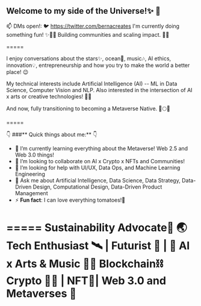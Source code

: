 ## Welcome to my side of the Universe!✨ 👋

📫 DMs open!: 🐦 https://twitter.com/bernacreates
I'm currently doing something fun! ✨🤯🦄 Building communities and scaling impact. 🚀🌌

=====
 
I enjoy conversations about the stars✨, ocean🌊, music🎶, AI ethics, innovation💡, entrepreneurship and how you try to make the world a better place! 😉
 
My technical interests include Artificial Intelligence (AI) -- ML in Data Science, Computer Vision and NLP. 
Also interested in the intersection of AI x arts or creative technologies! 🎨🎼

And now, fully transitioning to becoming a Metaverse Native. 🚀🌕🌌

=====

👇 ###** Quick things about me:** 👇

- 🌱 I’m currently learning everything about the Metaverse! Web 2.5 and Web 3.0 things! 
- 👯 I’m looking to collaborate on AI x Crypto x NFTs and Communities!
- 🤔 I’m looking for help with UI/UX, Data Ops, and Machine Learning Engineering
- 💬 Ask me about Artificial Intelligence, Data Science, Data Strategy, Data-Driven Design, Computational Design, Data-Driven Product Management
- ⚡ **Fun fact**: I can love everything tomatoes!🍝

=====
Sustainability Advocate🌊 🌏
Tech Enthusiast 🛰️ | Futurist 🚀 | 🤖 AI x Arts & Music 🎨🎼
Blockchain⛓ Crypto 💠🙌 | NFT🎨| Web 3.0 and Metaverses 🌌
=====

